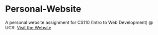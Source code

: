 # Personal-Website
A personal website assignment for CS110 (Intro to Web Development) @ UCR.
[Visit the Website](https://adlaimb.github.io/Personal-Website/)
